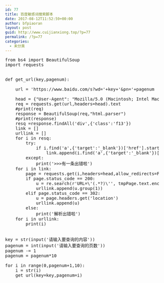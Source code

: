 ```yaml
---
id: 77
title: 百度敏感词搜索脚本
date: 2017-08-12T11:52:59+00:00
author: bfpiaoran
layout: post
guid: http://www.cuijianxiong.top/?p=77
permalink: /?p=77
categories:
  - 未分类
---
```

<pre line="1">from bs4 import BeautifulSoup
import requests
 
 
def get_url(key,pagenum):
 
    url = 'https://www.baidu.com/s?wd='+key+'&pn='+pagenum
 
    head = {"User-Agent": "Mozilla/5.0 (Macintosh; Intel Mac OS X 10_10_3) AppleWebKit/600.5.17 (KHTML, like Gecko) Version/8.0.5 Safari/600.5.17"}
    req = requests.get(url,headers=head).text
    #print(req)
    response = BeautifulSoup(req,"html.parser")
    #print(response)
    resq =response.findAll('div',{'class':'f13'})
    link = []
    urllink = []
    for i in resq:
        try:
            if i.find('a',{'target':'_blank'})['href'].startswith("http://"):
                link.append(i.find('a',{'target':'_blank'})['href'])
        except:
            print('>>>有一条出错啦')
    for i in link:
        page = requests.get(i,headers=head,allow_redirects=False)
        if page.status_code == 200:
            u = re.search(r'URL=\'(.*?)\'', tmpPage.text.encode('utf-8'), re.S)
            urllink.append(u.group(1))
        elif page.status_code == 302:
            u = page.headers.get('location')
            urllink.append(u)
        else:
            print('解析出错啦')
    for i in urllink:
        print(i)
 
 
key = str(input('请输入要查询的内容'))
pagenum = int(input('请输入要查询的页数'))
pagenum -= 1
pagenum = pagenum*10
 
for i in range(0,pagenum+1,10):
    i = str(i)
    get_url(key=key,pagenum=i)
</pre>